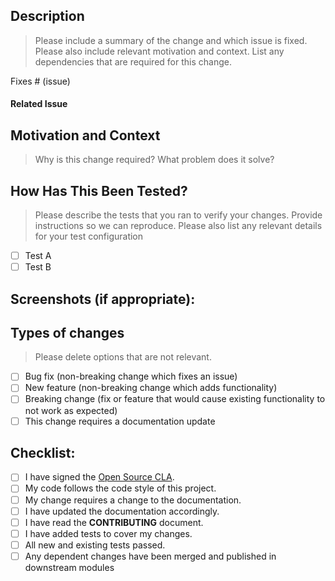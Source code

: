 <!--- Provide a general summary of your changes in the Title above -->

## Description

<!--- Describe your changes in detail -->
> Please include a summary of the change and which issue is fixed. Please also include relevant motivation and context. List any dependencies that are required for this change.

Fixes # (issue)

#### Related Issue 

<!--- This project only accepts pull requests related to open issues -->
<!--- If suggesting a new feature or change, please discuss it in an issue first -->
<!--- If fixing a bug, there should be an issue describing it with steps to reproduce -->
<!--- Please link to the issue here: -->

## Motivation and Context

> Why is this change required? What problem does it solve?

## How Has This Been Tested?

<!--- Please describe in detail how you tested your changes. -->
<!--- Include details of your testing environment, and the tests you ran to -->
<!--- see how your change affects other areas of the code, etc. -->

> Please describe the tests that you ran to verify your changes. Provide instructions so we can reproduce. Please also list any relevant details for your test configuration

- [ ] Test A
- [ ] Test B

## Screenshots (if appropriate):

## Types of changes

<!--- What types of changes does your code introduce? Put an `x` in all the boxes that apply: -->

> Please delete options that are not relevant.

- [ ] Bug fix (non-breaking change which fixes an issue)
- [ ] New feature (non-breaking change which adds functionality)
- [ ] Breaking change (fix or feature that would cause existing functionality to not work as expected)
- [ ] This change requires a documentation update

## Checklist:

<!--- Go over all the following points, and put an `x` in all the boxes that apply. -->
<!--- If you're unsure about any of these, don't hesitate to ask. We're here to help! -->

- [ ] I have signed the [Open Source CLA]().
- [ ] My code follows the code style of this project.
- [ ] My change requires a change to the documentation.
- [ ] I have updated the documentation accordingly.
- [ ] I have read the **CONTRIBUTING** document.
- [ ] I have added tests to cover my changes.
- [ ] All new and existing tests passed.
- [ ] Any dependent changes have been merged and published in downstream modules
